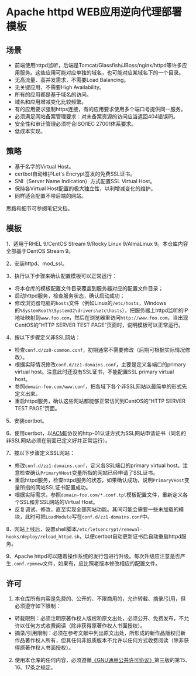 # Apache httpd WEB应用逆向代理部署模板

## 场景

- 前端使用httpd监听，后端是Tomcat/Glassfish/JBoss/nginx/httpd等许多应用服务。这些应用可能对应单独的域名，也可能对应某域名下的一个目录。
- 无高流量、高并发需求，不需要Load Balancing。
- 无关键应用，不需要High Availability。
- 所有的应用都是基于域名的访问。
- 域名和应用增减变化比较频繁。
- 有的应用要求强制https连接，有的应用要求使用多个端口号提供同一服务。
- 必须满足网站备案管理要求：对未备案资源的访问应当返回404错误码。
- 安全性和审计管理必须符合ISO/IEC 27001体系要求。
- 低成本实现。

## 策略

- 基于名字的Virtual Host。
- certbot自动维护Let's Encrypt签发的免费SSL证书。
- SNI（Server Name Indication）方式配置SSL Virtual Host。
- 保持各Virtual Host配置的极大独立性，以利增减变化的维护。
- 同样适合配置不带后端的网站。

思路和细节可参阅笔记文档。

## 模板

1、适用于RHEL 9/CentOS Stream 9/Rocky Linux 9/AlmaLinux 9。本仓库内容全部基于CentOS Stream 9。

2、安装httpd、mod_ssl。

3、执行以下步骤来确认配置模板可以正常运行：
- 将本仓库的模板配置文件目录覆盖到服务器对应的配置文件目录；
- 启动httpd服务，检查服务状态，确认启动成功；
- 修改浏览器电脑的`hosts`文件（例如Linux的`/etc/hosts`，Windows的`%SystemRoot%\System32\drivers\etc\hosts`），把服务器上httpd监听的IP地址映射到`www.foo.com`，然后在浏览器里访问`http://www.foo.com`，当出现CentOS的“HTTP SERVER TEST PAGE”页面时，说明模板可以正常运行。

4、按以下步骤定义非SSL网站：
- 检查`conf.d/zz0-common.conf`，初期通常不需要修改（后期可根据实际情况修改）。
- 根据实际情况修改`conf.d/zz1-domains.conf`，主要是定义各端口的primary virtual host。注意此时还没有SSL证书，不能配置SSL primary virtual host。
- 参照`domain-foo.com/www.conf`，把各域下各个非SSL网站以最简单的形式先定义出来。
- 重启httpd服务，确认这些网站都能够正常访问到CentOS的“HTTP SERVER TEST PAGE”页面。

5、安装certbot。

6、使用certbot，以[ACME](https://github.com/ietf-wg-acme/acme)协议的http-01认证方式为SSL网站申请证书（同名的非SSL网站必须在前面已定义好并正常运行）。

7、按以下步骤定义SSL网站：
- 修改`conf.d/zz1-domains.conf`，定义各SSL端口的primary virtual host。注意检查确认`PrimaryVHost`变量所指的网站已经申请了SSL证书。
- 重启httpd服务，检查httpd服务的状态，如果确认成功，说明`PrimaryVHost`变量所指的网站SSL证书配置成功。
- 根据实际需求，参照`domain-foo.com/*.conf.tpl`模板配置文件，重新定义各个SSL和非SSL网站的Virtual Host。
- 反复调试、修改，直至实现全部网站功能。其间可能会需要一些未加载的模块，此时可把`LoadModule`写在`conf.d/zz1-domains.conf`中。

8、网站上线后，设置shell脚本`/etc/letsencrypt/renewal-hooks/deploy/reload_httpd.sh`，以便certbot自动更新证书后自动重启httpd服务。

9、Apache httpd可以随着操作系统的发行包进行升级。每次升级应注意是否产生`.conf.rpmnew`文件，如果有，应比照老版本修改相应的配置文件。

## 许可

1. 本仓库所有内容是免费的、公开的、不限商用的，允许转载、摘录/引用，但必须遵守如下限制：
- 转载限制：必须注明原著作权人版权和原文出处，必须公开、免费发布，不允许以任何方式收费阅读（除非获得原著作权人书面授权）。
- 摘录/引用限制：必须在参考文献中列出原文出处，所形成的新作品版权归新作品著作权人所有，但其任何非纸质版本不允许以任何方式收费阅读（除非获得原著作权人书面授权）。

2. 使用本仓库的任何内容，必须遵循[《GNU通用公共许可协议》](https://www.gnu.org/licenses/)第三版的第15、16、17条之规定。
